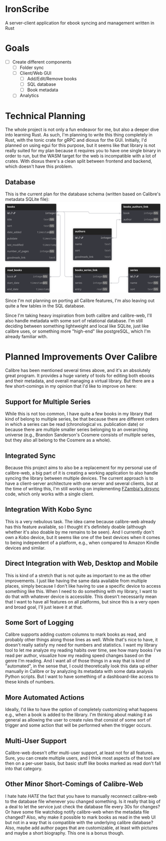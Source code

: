 # IronScribe
A server-client application for ebook syncing and management written in Rust

# Goals
- [ ] Create different components
    - [ ] Folder sync
    - [ ] Client/Web GUI
        - [ ] Add/Edit/Remove books
        - [ ] SQL database
        - [ ] Book metadata
    - [ ] Analytics

# Technical Planning
The whole project is not only a fun endeavor for me, but also a deeper dive into learning Rust. As such, I'm planning to write this thing completely in Rust, with the tonic crate for gRPC and dioxus for the GUI. Initially, I'd planned on using egui for this purpose, but it seems like that library is not really suited for my plan because it requires you to have one single binary in order to run, but the WASM target for the web is incompatible with a lot of crates. With dioxus there's a clean split between frontend and backend, which doesn't have this problem. 

## Database
This is the current plan for the database schema (written based on Calibre's metadata SQLite file):
![Database Schema](./database_schema.svg)

Since I'm not planning on porting all Calibre features, I'm also leaving out quite a few tables in the SQL database. 

Since I'm taking heavy inspiration from both calibre and calibre-web, I'll also handle metadata with some sort of relational database. I'm still deciding between something lightweight and local like SQLite, just like calibre uses, or something more "high-end" like postgreSQL, which I'm already familiar with. 

# Planned Improvements Over Calibre
Calibre has been mentioned several times above, and it's an absolutely great program. It provides a huge variety of tools for editing both ebooks and their metadata, and overall managing a virtual library. But there are a few short-comings in my opinion that I'd like to improve on here:

## Support for Multiple Series
While this is not too common, I have quite a few books in my library that kind of belong to multiple series, be that because there are different orders in which a series can be read (chronological vs. publication date) or because there are multiple smaller series belonging to an overarching universe (e.g., Brandon Sanderson's Cosmere consists of multiple series, but they also all belong to the Cosmere as a whole). 

## Integrated Sync
Because this project aims to also be a replacement for my personal use of calibre-web, a big part of it is creating a working application to also handle syncing the library between multiple devices. The current approach is to have a client-server architecture with one server and several clients, but at the time of writing this, I'm still working on implementing [FZambia's dirsync](https://github.com/FZambia/dirsync) code, which only works with a single client. 

## Integration With Kobo Sync
This is a very nebulous task. The idea came because calibre-web already has this feature available, so I thought it's definitely doable (although whether it's also doable by me remains to be seen). And I currently don't own a Kobo device, but it seems like one of the best devices when it comes to being independent of a platform, e.g., when compared to Amazon Kindle devices and similar. 

## Direct Integration with Web, Desktop and Mobile
This is kind of a stretch that is not quite as important to me as the other improvements. I just like having the same data available from multiple places, simply because I don't like having to use a specific device to access something like this. When I need to do something with my library, I want to do that with whatever device is accessible. This doesn't necessarily mean that I want to have all features on all platforms, but since this is a very open and broad goal, I'll just leave it at that. 

## Some Sort of Logging
Calibre supports adding custom columns to mark books as read, and probably other things along those lines as well. While that's nice to have, it doesn't really satisfy my need for numbers and statistics. I want my library tool to let me analyze my reading habits over time, see how many books I've read per author, visualize how my reading speed changes based on the genre I'm reading. And I want all of those things in a way that is kind of "automated", in the sense that, I could theoretically look this data up either manually in Calibre or by analyzing its metadata with some data analysis Python scripts. But I want to have something of a dashboard-like access to these kinds of numbers.

## More Automated Actions
Ideally, I'd like to have the option of completely customizing what happens e.g., when a book is added to the library. I'm thinking about making it as general as allowing the user to create rules that consist of some sort of trigger and some action that will be performed when the trigger occurs. 

## Multi-User Support
Calibre-web doesn't offer multi-user support, at least not for all features. Sure, you can create multiple users, and I think most aspects of the tool are then on a per-user basis, but basic stuff like books marked as read don't fall into that category. 

## Other Minor Short-Comings of Calibre-Web
I hate hate *HATE* the fact that you have to manually reconnect calibre-web to the database file whenever you changed something. Is it really that big of a deal to let the service just check the database file every 30s for changes? Or have some file watchdog notify calibre-web when the metadata file changed? Also, why make it possible to mark books as read in the web UI but not in a way that is compatible with the underlying calibre database? Also, maybe add author pages that are customizable, at least with pictures and maybe a short biography. This one is a bonus though. 
